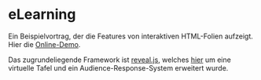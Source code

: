 # eLearning

Ein Beispielvortrag, der die Features von interaktiven HTML-Folien aufzeigt. Hier die [Online-Demo](https://mbotsch.github.io/eLearning/).

Das zugrundeliegende Framework ist [reveal.js](https://github.com/hakimel/reveal.js/), welches [hier](https://github.com/mbotsch/revealSlides) um eine virtuelle Tafel und ein Audience-Response-System erweitert wurde.
